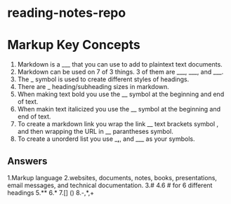 # reading-notes-repo

# Markup Key Concepts

1. Markdown is a ___ that you can use to add to plaintext text documents.
2. Markdown can be used on 7 of 3 things. 3 of them are ___, ___, and ___.
3. The _ symbol is used to create different styles of headings.
4. There are _ heading/subheading sizes in markdown.
5. When making text bold you use the __ symbol at the beginning and end of text.
6. When makin text italicized you use the __ symbol at the beginning and end of text.
7. To create a markdown link you wrap the link __ text brackets symbol , and then wrapping the URL in __ parantheses symbol.
8. To create a unorderd list you use ___,__, and ___ as your symbols.
## Answers
 1.Markup language
 2.websites, documents, notes, books, presentations, email messages, and technical documentation.
  3.#
  4.6 # for 6 different headings
   5.**
   6.*
   7.[] ()
   8.-,*,+

